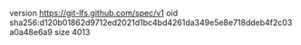 version https://git-lfs.github.com/spec/v1
oid sha256:d120b01862d9712ed2021d1bc4bd4261da349e5e8e718ddeb4f2c03a0a48e6a9
size 4013
